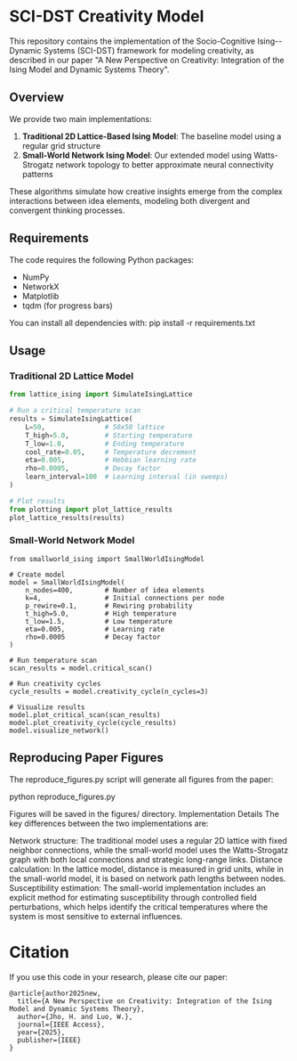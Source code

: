 # SCI-DST Creativity Model

This repository contains the implementation of the Socio-Cognitive Ising--Dynamic Systems (SCI-DST) framework for modeling creativity, as described in our paper "A New Perspective on Creativity: Integration of the Ising Model and Dynamic Systems Theory".

## Overview

We provide two main implementations:
1. **Traditional 2D Lattice-Based Ising Model**: The baseline model using a regular grid structure
2. **Small-World Network Ising Model**: Our extended model using Watts-Strogatz network topology to better approximate neural connectivity patterns

These algorithms simulate how creative insights emerge from the complex interactions between idea elements, modeling both divergent and convergent thinking processes.

## Requirements

The code requires the following Python packages:
- NumPy
- NetworkX
- Matplotlib
- tqdm (for progress bars)

You can install all dependencies with:
pip install -r requirements.txt

## Usage

### Traditional 2D Lattice Model

```python
from lattice_ising import SimulateIsingLattice

# Run a critical temperature scan
results = SimulateIsingLattice(
    L=50,               # 50x50 lattice
    T_high=5.0,         # Starting temperature 
    T_low=1.0,          # Ending temperature
    cool_rate=0.05,     # Temperature decrement
    eta=0.005,          # Hebbian learning rate
    rho=0.0005,         # Decay factor
    learn_interval=100  # Learning interval (in sweeps)
)

# Plot results
from plotting import plot_lattice_results
plot_lattice_results(results)
```
### Small-World Network Model

```
from smallworld_ising import SmallWorldIsingModel

# Create model
model = SmallWorldIsingModel(
    n_nodes=400,        # Number of idea elements
    k=4,                # Initial connections per node
    p_rewire=0.1,       # Rewiring probability
    t_high=5.0,         # High temperature
    t_low=1.5,          # Low temperature
    eta=0.005,          # Learning rate
    rho=0.0005          # Decay factor
)

# Run temperature scan
scan_results = model.critical_scan()

# Run creativity cycles
cycle_results = model.creativity_cycle(n_cycles=3)

# Visualize results
model.plot_critical_scan(scan_results)
model.plot_creativity_cycle(cycle_results)
model.visualize_network()
```

## Reproducing Paper Figures
The reproduce_figures.py script will generate all figures from the paper:

python reproduce_figures.py

Figures will be saved in the figures/ directory.
Implementation Details
The key differences between the two implementations are:

Network structure: The traditional model uses a regular 2D lattice with fixed neighbor connections, while the small-world model uses the Watts-Strogatz graph with both local connections and strategic long-range links.
Distance calculation: In the lattice model, distance is measured in grid units, while in the small-world model, it is based on network path lengths between nodes.
Susceptibility estimation: The small-world implementation includes an explicit method for estimating susceptibility through controlled field perturbations, which helps identify the critical temperatures where the system is most sensitive to external influences.

# Citation

If you use this code in your research, please cite our paper:
```
@article{author2025new,
  title={A New Perspective on Creativity: Integration of the Ising Model and Dynamic Systems Theory},
  author={Jho, H. and Luo, W.},
  journal={IEEE Access},
  year={2025},
  publisher={IEEE}
}
```

